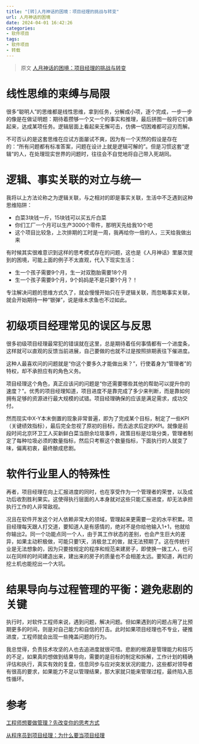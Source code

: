 ```yaml
---
title: "[转]人月神话的困境：项目经理的挑战与转变"
url: 人月神话的困境
date: 2024-04-01 16:42:26
categories:
- 软件项目
tags:
- 软件项目
- 转载
---
```


> 原文 [人月神话的困境：项目经理的挑战与转变](https://blog.licsber.site/2024/03/29/%E4%BA%BA%E6%9C%88%E7%A5%9E%E8%AF%9D%E7%9A%84%E5%9B%B0%E5%A2%83/)

<!-- more -->

# 线性思维的束缚与局限

很多“聪明人”的思维都是线性思维，拿到任务，分解成小项，逐个完成，一步一步的像是在做证明题：期待着攒够一个又一个的事实和推理，最后拼图一般将它们串起来，达成某项任务。逻辑层面上看起来无懈可击，仿佛一切困难都可迎刃而解。

不可否认的是这套思维在应试方面屡试不爽，因为有一个天然的假设是存在的：“所有问题都有标准答案，问题在设计上就是逻辑可解的”。但是习惯这套“逻辑“的人，在处理现实世界的问题时，往往会不自觉地将自己带入死胡同。

# 逻辑、事实关联的对立与统一

我将以上方法论称之为逻辑关联，与之相对的即是事实关联，生活中不乏遇到这种思维陷阱：

- 白菜3块钱一斤，15块钱可以买五斤白菜
- 你们工厂一个月可以生产3000个零件，那明天先给我10个吧
- 这个项目比较急，上次排期的工时是一周，我再给你一倍的人，三天给我做出来

有时候其实很难意识到这样的思考模式存在的问题，这也是《人月神话》里屡次提到的困境，可能上面的例子不太直观，代入下现实生活：

- 生一个孩子需要9个月，生一对双胞胎需要18个月
- 生一个孩子需要9个月，9个妈妈是不是只要1个月？！

专注解决问题的思维方式久了，就会慢慢开始只在乎逻辑关联，而忽略事实关联，就会开始期待一种“银弹”，说是缘木求鱼也不过如此。

# 初级项目经理常见的误区与反思

很多初级项目经理最常犯的错误就在这里，总是期待着任何事情都有一个进度条，这样就可以直观的反馈当前进展，自己要做的也就不过是按照排期表往下催进度。

这种人最喜欢问的问题就是“你这个要多久才能做出来？”，行使着身为“管理者”的特权，却不承担应有的角色义务。

项目经理这个角色，真正应该问的问题是“你还需要哪些其他的帮助可以提升你的速度？”。优秀的项目经理知道，项目进度不是靠完成了多少来判断，而是靠如何拥有足够的资源进行最大规模的试错。项目经理确保的应该是满足需求，成功交付。

然而现实中X-Y本末倒置的现象非常普遍，即为了完成某个目标，制定了一些KPI（关键绩效指标），最后完全忽视了原初的目标，而去追求后定的KPI。就像是前段时间北京环卫工人买新鲜白菜当厨余垃圾事件，政策目标是垃圾分类，管理者制定了每种垃圾必须的数量指标，然后只考察这个数量指标，下面执行的人就变了味，偏离初衷，最终酿成悲剧。

# 软件行业里人的特殊性

再者，项目经理在向上汇报进度的同时，也在享受作为一个管理者的荣誉，以及成功后收割胜利果实。这使得执行层面的人本身就对这些只能汇报进度，却无法承担执行工作的人非常敌视。

况且在软件开发这个对人依赖非常大的领域，管理起来更需要一定的水平积累。项目经理每天跟人打交道，要知道人是有感情的，绝对不是你给他输入1+1，他就给你输出2。同一个功能点同一个人，由于其工作状态的差别，也会产生巨大的差异，如果主动积极做，可能只要1天，消极怠工的做，就无法预期了。这在传统行业是无法想象的，因为只要按规定的程序和规范来建房子，即使换一拨工人，也可以在同样的时间建造出来，建出来的房子的质量也不会相差太远。要知道，再烂的挖土机也能挖出一个大坑。

# 结果导向与过程管理的平衡：避免悲剧的关键

执行时，对软件工程师来说，遇到问题，解决问题。但如果遇到的问题占用了比预期更多的时间，则是对自己能力和自信的打击。此时如果项目经理也不专业，硬推进度，工程师就会出现一些掩盖问题的行为。

我总觉得，负责技术攻坚的人也去追进度就很可惜。悲剧的根源是管理能力和技巧的不足，如果真的想做到结果导向，需要的是目标的制定和拆解，工作计划的精确评估和执行，真实有效的复盘，信息同步与应对突发状况的能力，这些都对领导者有很高的要求，如果能力不足以管理结果，那大家就只能来管理过程，最终陷入恶性循环。

# 参考

[工程师想要做管理？先改变你的思考方式](https://www.woshipm.com/zhichang/1554995.html)

[从程序员到项目经理：为什么要当项目经理](https://www.cnblogs.com/coprince/p/9155384.html)